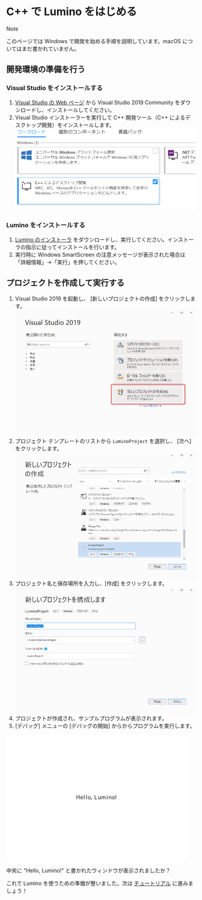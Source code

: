C++ で Lumino をはじめる
==========

> [!Note]
> このページでは Windows で開発を始める手順を説明しています。macOS についてはまだ書かれていません。

開発環境の準備を行う
--------

### Visual Studio をインストールする

1. [Visual Studio の Web ページ](https://visualstudio.microsoft.com/ja/downloads/) から Visual Studio 2019 Community をダウンロードし、インストールしてください。
2. Visual Studio インストーラーを実行して C++ 開発ツール（C++ によるデスクトップ開発）をインストールします。
![](img/IntroductionAndGettingStarted-1.png)


### Lumino をインストールする

1. [Lumino のインストーラ](https://github.com/LuminoEngine/Lumino/releases/download/v0.10.0/Lumino-v0.10.0-Windows.msi) をダウンロードし、実行してください。インストーラの指示に従ってインストールを行います。
2. 実行時に Windows SmartScreen の注意メッセージが表示された場合は「詳細情報」→「実行」を押してください。


プロジェクトを作成して実行する
--------

1. Visual Studio 2019 を起動し、 [新しいプロジェクトの作成] をクリックします。 ![](img/getting-started-native-1.png)
2. プロジェクト テンプレートのリストから `LuminoProject` を選択し、 [次へ] をクリックします。 ![](img/getting-started-native-2.png)
3. プロジェクト名と保存場所を入力し、[作成] をクリックします。 ![](img/getting-started-native-3.png)
4. プロジェクトが作成され、サンプルプログラムが表示されます。
5. [デバッグ] メニューの [デバッグの開始] からからプログラムを実行します。


![](img/first-program.png)

中央に "Hello, Lumino!" と書かれたウィンドウが表示されましたか？

これで Lumino を使うための準備が整いました。次は [チュートリアル](../first-tutorial/1-basic.md) に進みましょう！

